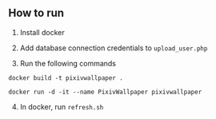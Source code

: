 ## How to run

1. Install docker

2. Add database connection credentials to `upload_user.php`

3. Run the following commands

`docker build -t pixivwallpaper .`


`docker run -d -it --name PixivWallpaper pixivwallpaper`

4. In docker, run `refresh.sh`
